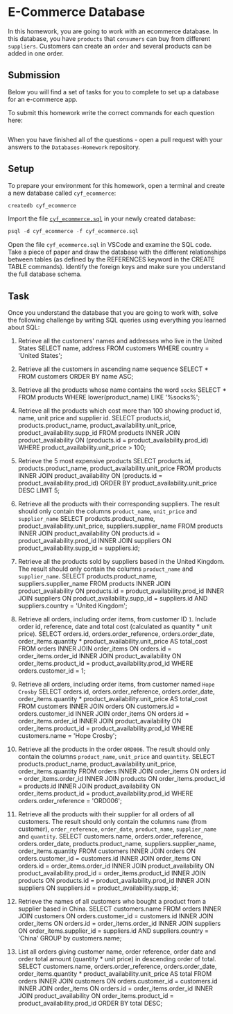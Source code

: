 # E-Commerce Database

In this homework, you are going to work with an ecommerce database. In this database, you have `products` that `consumers` can buy from different `suppliers`. Customers can create an `order` and several products can be added in one order.

## Submission

Below you will find a set of tasks for you to complete to set up a database for an e-commerce app.

To submit this homework write the correct commands for each question here:
```sql


```

When you have finished all of the questions - open a pull request with your answers to the `Databases-Homework` repository.

## Setup

To prepare your environment for this homework, open a terminal and create a new database called `cyf_ecommerce`:

```sql
createdb cyf_ecommerce
```

Import the file [`cyf_ecommerce.sql`](./cyf_ecommerce.sql) in your newly created database:

```sql
psql -d cyf_ecommerce -f cyf_ecommerce.sql
```

Open the file `cyf_ecommerce.sql` in VSCode and examine the SQL code. Take a piece of paper and draw the database with the different relationships between tables (as defined by the REFERENCES keyword in the CREATE TABLE commands). Identify the foreign keys and make sure you understand the full database schema.

## Task

Once you understand the database that you are going to work with, solve the following challenge by writing SQL queries using everything you learned about SQL:

1. Retrieve all the customers' names and addresses who live in the United States
SELECT name, address FROM customers WHERE country = 'United States';

2. Retrieve all the customers in ascending name sequence
SELECT * FROM customers ORDER BY name ASC;

3. Retrieve all the products whose name contains the word `socks`
SELECT * FROM products WHERE lower(product_name) LIKE '%socks%';

4. Retrieve all the products which cost more than 100 showing product id, name, unit price and supplier id.
SELECT products.id, products.product_name, product_availability.unit_price, product_availability.supp_id
FROM products
INNER JOIN product_availability
ON (products.id = product_availability.prod_id) 
WHERE product_availability.unit_price > 100;

5. Retrieve the 5 most expensive products
SELECT products.id, products.product_name, product_availability.unit_price
FROM products
INNER JOIN product_availability
ON (products.id = product_availability.prod_id)
ORDER BY product_availability.unit_price DESC
LIMIT 5;

6. Retrieve all the products with their corresponding suppliers. The result should only contain the columns `product_name`, `unit_price` and `supplier_name`
SELECT products.product_name, product_availability.unit_price, suppliers.supplier_name
FROM products
INNER JOIN product_availability
ON products.id = product_availability.prod_id
INNER JOIN suppliers
ON product_availability.supp_id = suppliers.id;

7. Retrieve all the products sold by suppliers based in the United Kingdom. The result should only contain the columns `product_name` and `supplier_name`.
SELECT products.product_name, suppliers.supplier_name
FROM products
INNER JOIN product_availability
ON products.id = product_availability.prod_id
INNER JOIN suppliers
ON product_availability.supp_id = suppliers.id AND suppliers.country = 'United Kingdom';


8. Retrieve all orders, including order items, from customer ID `1`. Include order id, reference, date and total cost (calculated as quantity * unit price).
SELECT orders.id, orders.order_reference, orders.order_date, order_items.quantity * product_availability.unit_price AS total_cost
FROM orders
INNER JOIN order_items
ON orders.id = order_items.order_id
INNER JOIN product_availability
ON order_items.product_id = product_availability.prod_id
WHERE orders.customer_id = 1;

9. Retrieve all orders, including order items, from customer named `Hope Crosby`
SELECT orders.id, orders.order_reference, orders.order_date, order_items.quantity * product_availability.unit_price AS total_cost
FROM customers
INNER JOIN orders
ON customers.id = orders.customer_id
INNER JOIN order_items
ON orders.id = order_items.order_id
INNER JOIN product_availability
ON order_items.product_id = product_availability.prod_id
WHERE customers.name = 'Hope Crosby';

10. Retrieve all the products in the order `ORD006`. The result should only contain the columns `product_name`, `unit_price` and `quantity`.
SELECT products.product_name, product_availability.unit_price, order_items.quantity
FROM orders
INNER JOIN order_items
ON orders.id = order_items.order_id
INNER JOIN products
ON order_items.product_id = products.id
INNER JOIN product_availability
ON order_items.product_id = product_availability.prod_id
WHERE orders.order_reference = 'ORD006';

11. Retrieve all the products with their supplier for all orders of all customers. The result should only contain the columns `name` (from customer), `order_reference`, `order_date`, `product_name`, `supplier_name` and `quantity`.
SELECT customers.name, orders.order_reference, orders.order_date, products.product_name, suppliers.supplier_name, order_items.quantity
FROM customers
INNER JOIN orders
ON orders.customer_id = customers.id
INNER JOIN order_items
ON orders.id = order_items.order_id
INNER JOIN product_availability
ON product_availability.prod_id = order_items.product_id
INNER JOIN products
ON products.id = product_availability.prod_id
INNER JOIN suppliers
ON suppliers.id = product_availability.supp_id;

12. Retrieve the names of all customers who bought a product from a supplier based in China.
SELECT customers.name
FROM orders
INNER JOIN customers
ON orders.customer_id = customers.id
INNER JOIN order_items
ON orders.id = order_items.order_id
INNER JOIN suppliers
ON order_items.supplier_id = suppliers.id AND suppliers.country = 'China'
GROUP by customers.name;

13. List all orders giving customer name, order reference, order date and order total amount (quantity * unit price) in descending order of total.
SELECT customers.name, orders.order_reference, orders.order_date, order_items.quantity * product_availability.unit_price AS total
FROM orders
INNER JOIN customers
ON orders.customer_id = customers.id
INNER JOIN order_items
ON orders.id = order_items.order_id
INNER JOIN product_availability
ON order_items.product_id = product_availability.prod_id
ORDER BY total DESC;
